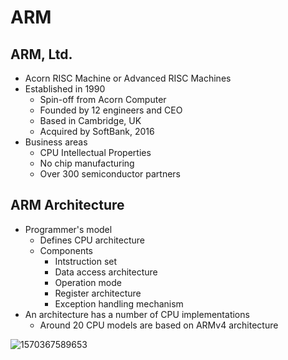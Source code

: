 # ARM

## ARM, Ltd.

- Acorn RISC Machine or Advanced RISC Machines
- Established in 1990
  - Spin-off from Acorn Computer
  - Founded by 12 engineers and CEO
  - Based in Cambridge, UK
  - Acquired by SoftBank, 2016
- Business areas
  - CPU Intellectual Properties
  - No chip manufacturing
  - Over 300 semiconductor partners

## ARM Architecture

- Programmer's model
  - Defines CPU architecture
  - Components
    - Intstruction set
    - Data access architecture
    - Operation mode
    - Register architecture
    - Exception handling mechanism
- An architecture has a number of CPU implementations
  - Around 20 CPU models are based on ARMv4 architecture

![1570367589653](C:\Users\user\AppData\Roaming\Typora\typora-user-images\1570367589653.png)

